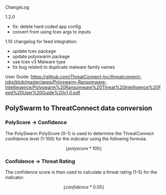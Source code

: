 ChangeLog

1.2.0
- fix: delete hard coded app config
- convert from using tcex args to inputs

1.10 changelog for feed integration:
- update tcex package
- update polyswarm package
- use tcex v3 Malware type
- fix bug related to duplicate malware family names

User Guide: https://github.com/ThreatConnect-Inc/threatconnect-jobs/blob/master/apps/Polyswarm-Ransomware-Intelliegence/Polyswarm%20Ransomware%20Threat%20Intelligence%20Feed%20User%20Guide%20v1.0.pdf


## PolySwarm to ThreatConnect data conversion

### PolyScore -> Confidence
The PolySwarm PolyScore (0-1) is used to determine the ThreatConnect confidence level (1-100) for the indicator using the following formula.

$$  \lfloor polyscore*100 \rfloor $$


### Confidence -> Threat Rating
The confidence score is then used to calculate a threat rating (1-5) for the indicator.

$$  \lfloor confidence * 0.05 \rfloor $$